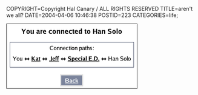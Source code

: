COPYRIGHT=Copyright Hal Canary / ALL RIGHTS RESERVED
TITLE=aren't we all?
DATE=2004-04-06 10:46:38
POSTID=223
CATEGORIES=life;

![[You are connected to Han Solo.  Connection paths:  You <--> Kat <--> Jeff <--> Special E.D. <--> Han Solo.]](/images/han_solo.png)
